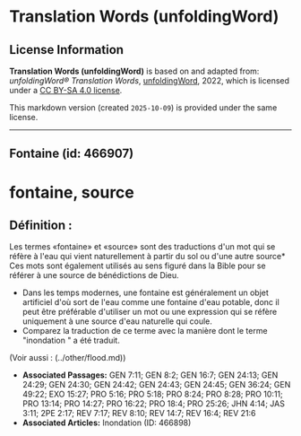 # Translation Words (unfoldingWord)

## License Information

**Translation Words (unfoldingWord)** is based on and adapted from: _unfoldingWord® Translation Words_, [unfoldingWord](https://unfoldingword.org/utw), 2022, which is licensed under a [CC BY-SA 4.0 license](https://creativecommons.org/licenses/by-sa/4.0/legalcode.en).

This markdown version (created `2025-10-09`) is provided under the same license.



--------------------------------

## Fontaine (id: 466907)

fontaine, source
================

Définition :
------------

Les termes «fontaine» et «source» sont des traductions d'un mot qui se réfère à l'eau qui vient naturellement à partir du sol ou d'une autre source\* Ces mots sont également utilisés au sens figuré dans la Bible pour se référer à une source de bénédictions de Dieu.

* Dans les temps modernes, une fontaine est généralement un objet artificiel d'où sort de l'eau comme une fontaine d'eau potable, donc il peut être préférable d'utiliser un mot ou une expression qui se réfère uniquement à une source d'eau naturelle qui coule.
* Comparez la traduction de ce terme avec la manière dont le terme "inondation " a été traduit.

(Voir aussi : (../other/flood.md))

* **Associated Passages:** GEN 7:11; GEN 8:2; GEN 16:7; GEN 24:13; GEN 24:29; GEN 24:30; GEN 24:42; GEN 24:43; GEN 24:45; GEN 36:24; GEN 49:22; EXO 15:27; PRO 5:16; PRO 5:18; PRO 8:24; PRO 8:28; PRO 10:11; PRO 13:14; PRO 14:27; PRO 16:22; PRO 18:4; PRO 25:26; JHN 4:14; JAS 3:11; 2PE 2:17; REV 7:17; REV 8:10; REV 14:7; REV 16:4; REV 21:6
* **Associated Articles:** Inondation (ID: 466898)

